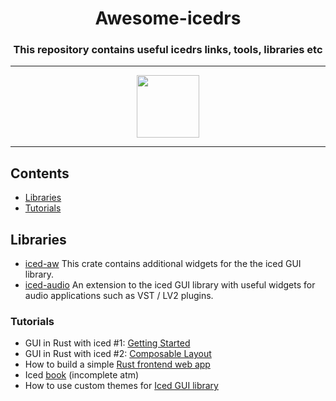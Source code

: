 <h1 align="center">Awesome-icedrs</h1>
<h3 align="center">This repository contains useful icedrs links, tools, libraries etc </h3>

----

<div align="center"> <a href="https://iced.rs/" style="text-align: center">
  <img src="https://iced.rs/logo.svg" width="100" height="100" align="center"></a>
</div>

----

## Contents
- [Libraries](#)
- [Tutorials](#)

## Libraries

- [iced-aw](https://github.com/iced-rs/iced_aw)  This crate contains additional widgets for the the iced GUI library.
- [iced-audio](https://github.com/iced-rs/iced_audio) An extension to the iced GUI library with useful widgets for audio applications such as VST / LV2 plugins.


### Tutorials
- GUI in Rust with iced #1: [Getting Started](https://nikolish.in/gs-with-iced-1)
- GUI in Rust with iced #2: [Composable Layout](https://nikolish.in/gs-with-iced-1)
- How to build a simple [Rust frontend web app](https://blog.logrocket.com/iced-rs-tutorial-rust-frontend-web-app/)	
- Iced [book](https://book.iced.rs/) (incomplete atm)	
- How to use custom themes for [Iced GUI library](https://www.youtube.com/watch?v=Bl02RY3FXJU)






